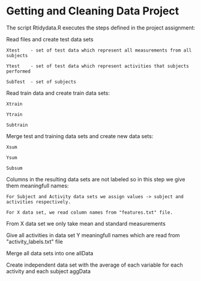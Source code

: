 # Getting and Cleaning Data Project

The script Rtidydata.R executes the steps defined in the project assignment:

Read files and create test data sets

    Xtest    - set of test data which represent all measurements from all subjects

    Ytest    - set of test data which represent activities that subjects performed

    SubTest  - set of subjects 
  

Read train data and create train data sets:

    Xtrain

    Ytrain

    Subtrain

Merge test and training data sets and create new data sets:

    Xsum

    Ysum

    Subsum

Columns in the resulting data sets are not labeled so in this step we give them meaningfull names: 

    For Subject and Activity data sets we assign values -> subject and activities respectively.

    For X data set, we read column names from "features.txt" file.

From X data set we only take mean and standard measurements 

Give all activities in data set Y meaningfull names which are read from "activity_labels.txt" file

Merge all data sets into one
    allData

Create independent data set with the average of each variable for each activity and each subject
    aggData




